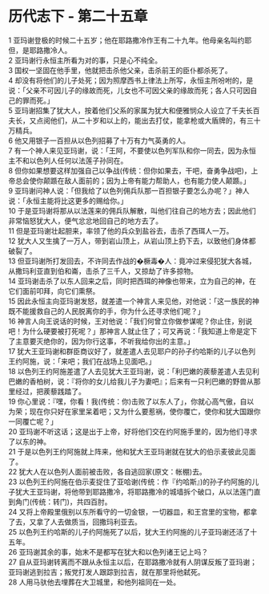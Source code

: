 # 历代志下 - 第二十五章
  
 1 亚玛谢登极的时候二十五岁；他在耶路撒冷作王有二十九年。他母亲名叫约耶但，是耶路撒冷人。  
 2 亚玛谢行永恒主所看为对的事，只是心不纯全。  
 3 国权一坚固在他手里，他就把击杀他父亲，击杀前王的臣仆都杀死了。  
 4 却没有将他们的儿子处死；因为照摩西书上律法上所写，永恒主所吩咐的，是说：「父亲不可因儿子的缘故而死，儿女也不可因父亲的缘故而死；各人只可因自己的罪而死。」  
 5 亚玛谢招集了犹大人，按着他们父系的家属为犹大和便雅悯众人设立了千夫长百夫长，又点阅他们，从二十岁和以上的，能出去打仗，能拿枪或大盾牌的，有三十万精兵。  
 6 他又用银子一百担从以色列招募了十万有力气英勇的人。  
 7 有一个神人来见亚玛谢，说：「王阿，不要使以色列军队和你一同去，因为永恒主不和以色列人任何以法莲子孙同在。  
 8 但你如果想要这样加强自己以争战(传统：但你如果去，干吧，奋勇争战吧)，上帝总会使你颠踬在敌人面前的；因为上帝有能力帮助人，也有能力使人颠踬。」  
 9 亚玛谢问神人说：「但我给了以色列佣兵队那一百担银子要怎么办呢？」神人说：「永恒主能将比这更多的赐给你。」  
 10 于是亚玛谢将那从以法莲来的佣兵队解散，叫他们往自己的地方去；因此他们非常恼怒犹大人，便气忿忿地回自己的地方去了。  
 11 但是亚玛谢壮起胆来，率领了他的兵众到盐谷去，击杀了西珥人一万。  
 12 犹大人又生擒了一万人，带到岩山顶上，从岩山顶上扔下去，以致他们身体都破裂了。  
 13 但亚玛谢所打发回去，不许同去作战的�橛毒�人：竟冲过来侵犯犹大各城，从撒玛利亚直到伯和崙，击杀了三千人，又掠劫了许多掠物。  
 14 亚玛谢击杀了以东人回来之后，同时把西珥的神像也带来，立为自己的神，在它们面前叩拜，向它们熏祭。  
 15 因此永恒主向亚玛谢发怒，就差遣一个神言人来见他，对他说：「这一族民的神既不能援救自己的人民脱离你的手，你为什么还寻求他们呢？」  
 16 神言人向王说话的时候，王对他说：「我们何曾立你做参谋呢？你止住，别说吧！为什么硬要被打死呢？」那神言人就止住了；可又再说：「我知道上帝是定下了主意要灭绝你的，因为你行这事，不听我给你出的主意。」  
 17 犹大王亚玛谢和群臣商议好了，就差遣人去见耶户的孙子约哈斯的儿子以色列王约阿施，说：「来吧；我们在战场上见面吧。」  
 18 以色列王约阿施差遣了人去见犹大王亚玛谢，说：「利巴嫩的蒺藜差遣人去见利巴嫩的香柏树，说：『将你的女儿给我儿子为妻吧』；后来有一只利巴嫩的野兽从那里经过，把蒺藜践踏了。  
 19 你心里说：『嘿，你看！我(传统：你)击败了以东人了」，你就心高气傲，自以为荣；现在你只好在家里呆着吧；又为什么要惹祸，使你覆亡，使你和犹大国跟你一同覆亡呢？」  
 20 亚玛谢不听这话；这是出于上帝，好将他们交在约阿施手里的，因为他们寻求了以东的神。  
 21 于是以色列王约阿施就上阵来，他和犹大王亚玛谢就在犹大的伯示麦彼此见面了。  
 22 犹大人在以色列人面前被击败，各自逃回家(原文：帐棚)去。  
 23 以色列王约阿施在伯示麦捉住了亚哈谢(传统：作『约哈斯』)的孙子约阿施的儿子犹大王亚玛谢，将他带到耶路撒冷，将耶路撒冷的城墙拆个破口，从以法莲门直到角门(传统：转门)，共四百肘。  
 24 又将上帝殿里俄别以东所看守的一切金银，一切器皿，和王宫里的宝物，都拿了去，又拿了人去做质当，回撒玛利亚去。  
 25 以色列王约哈斯的儿子约阿施死了以后，犹大王约阿施的儿子亚玛谢还活了十五年。  
 26 亚玛谢其余的事，始末不是都写在犹大和以色列诸王记上吗？  
 27 自从亚玛谢转离而不跟从永恒主以后，在耶路撒冷就有人阴谋反叛了亚玛谢；亚玛谢逃到拉吉；叛党打发人跟踪到拉吉，就在那里将他弑死。  
 28 人用马驮他去埋葬在大卫城里，和他列祖同在一处。